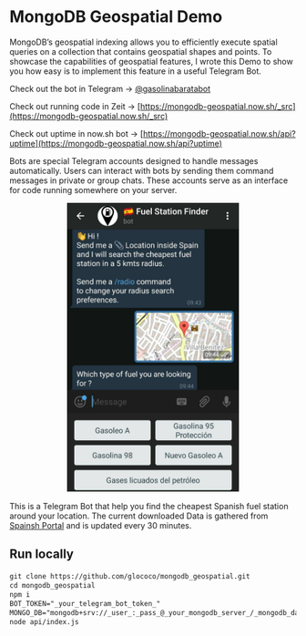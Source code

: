 # MongoDB Geospatial Demo

MongoDB’s geospatial indexing allows you to efficiently execute spatial queries on a collection that contains geospatial shapes and points.
To showcase the capabilities of geospatial features, I wrote this Demo to show you how easy is to implement this feature in a useful Telegram Bot.

Check out the bot in Telegram -> [@gasolinabaratabot](https://t.me/gasolinabaratabot)

Check out running code in Zeit -> [https://mongodb-geospatial.now.sh/_src](https://mongodb-geospatial.now.sh/_src)

Check out uptime in now.sh bot -> [https://mongodb-geospatial.now.sh/api?uptime](https://mongodb-geospatial.now.sh/api?uptime)

Bots are special Telegram accounts designed to handle messages automatically. Users can interact with bots by sending them command messages in private or group chats.
These accounts serve as an interface for code running somewhere on your server.

<p align="center">
  <img width="60%" src="/screenshot.jpg">
</p>

This is a Telegram Bot that help you find the cheapest Spanish fuel station around your location.
The current downloaded Data is gathered from [Spainsh Portal](https://geoportalgasolineras.es) and is updated every 30 minutes.


## Run locally

```
git clone https://github.com/glococo/mongodb_geospatial.git
cd mongodb_geospatial
npm i
BOT_TOKEN="_your_telegram_bot_token_" MONGO_DB="mongodb+srv://_user_:_pass_@_your_mongodb_server_/_mongodb_database_" node api/index.js
```
